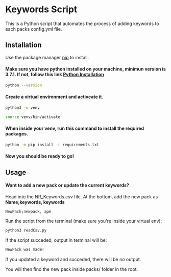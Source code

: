 # Keywords Script

This is a Python script that automates the process of adding keywords to each packs config.yml file. 

## Installation

Use the package manager [pip](https://pip.pypa.io/en/stable/) to install.


#### Make sure you have python installed on your machine, minimun version is 3.7.1. If not, follow this link [Python Installation](https://realpython.com/installing-python/)
```bash
python --version
```

#### Create a virtual environment and activcate it.
```bash
python3 -m venv

source venv/bin/activate
```

#### When inside your venv, run this command to install the required packages.
```bash
python -m pip install -r requirements.txt
```

#### Now you should be ready to go!

## Usage


#### Want to add a new pack or update the current keywords?

Head into the NR_Keywords.csv file. At the bottom, add the new pack as __Name;keywords, keywords__
```csv
NewPack;newpack, apm
```
Run the script from the terminal (make sure you're inside your virtual env):

```bash
python3 readCsv.py
```
If the script succeded, output in terminal will be:

```bash
NewPack was made!
```

If you updated a keyword and succeded, there will be no output.

You will then find the new pack inside packs/ folder in the root.